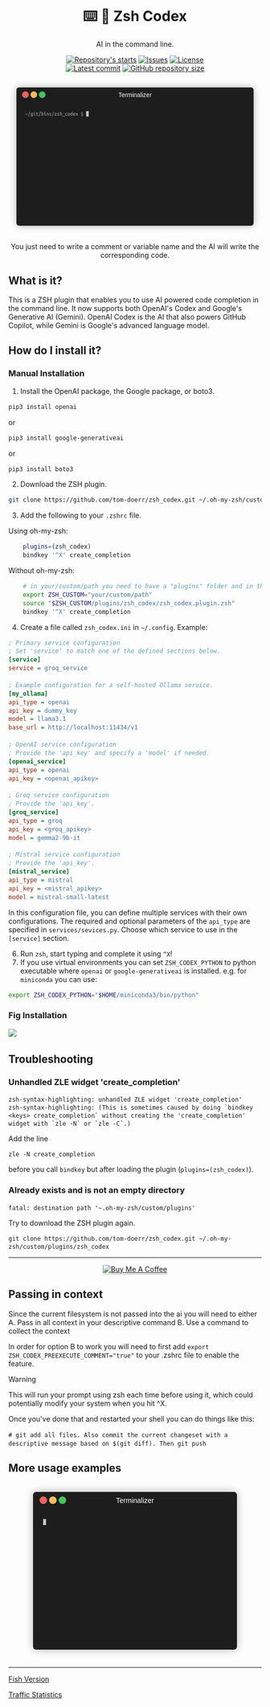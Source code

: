 <h1 align="center">⌨️ 🦾 Zsh Codex</h1>

<p align="center">
    AI in the command line.
</p>

<p align="center">
    <a href="https://github.com/tom-doerr/zsh_codex/stargazers"
        ><img
            src="https://img.shields.io/github/stars/tom-doerr/zsh_codex?colorA=2c2837&colorB=c9cbff&style=for-the-badge&logo=starship style=flat-square"
            alt="Repository's starts"
    /></a>
    <a href="https://github.com/tom-doerr/zsh_codex/issues"
        ><img
            src="https://img.shields.io/github/issues-raw/tom-doerr/zsh_codex?colorA=2c2837&colorB=f2cdcd&style=for-the-badge&logo=starship style=flat-square"
            alt="Issues"
    /></a>
    <a href="https://github.com/tom-doerr/zsh_codex/blob/main/LICENSE"
        ><img
            src="https://img.shields.io/github/license/tom-doerr/zsh_codex?colorA=2c2837&colorB=b5e8e0&style=for-the-badge&logo=starship style=flat-square"
            alt="License"
    /><br />
    <a href="https://github.com/tom-doerr/zsh_codex/commits/main"
		><img
			src="https://img.shields.io/github/last-commit/tom-doerr/zsh_codex/main?colorA=2c2837&colorB=ddb6f2&style=for-the-badge&logo=starship style=flat-square"
			alt="Latest commit"
    /></a>
    <a href="https://github.com/tom-doerr/zsh_codex"
        ><img
            src="https://img.shields.io/github/repo-size/tom-doerr/zsh_codex?colorA=2c2837&colorB=89DCEB&style=for-the-badge&logo=starship style=flat-square"
            alt="GitHub repository size"
    /></a>
</p>

<p align="center">
    <img src='https://github.com/tom-doerr/bins/raw/main/zsh_codex/zc4.gif'>
    <p align="center">
        You just need to write a comment or variable name and the AI will write the corresponding code.
    </p>
</p>

## What is it?

This is a ZSH plugin that enables you to use AI powered code completion in the command line. It now supports both OpenAI's Codex and Google's Generative AI (Gemini). OpenAI Codex is the AI that also powers GitHub Copilot, while Gemini is Google's advanced language model.

## How do I install it?

### Manual Installation

1. Install the OpenAI package, the Google package, or boto3.

```bash
pip3 install openai
```

or

```bash
pip3 install google-generativeai
```

or

```bash
pip3 install boto3
```

2. Download the ZSH plugin.

```bash
git clone https://github.com/tom-doerr/zsh_codex.git ~/.oh-my-zsh/custom/plugins/zsh_codex 
```

3. Add the following to your `.zshrc` file.

Using oh-my-zsh:

```bash
    plugins=(zsh_codex)
    bindkey '^X' create_completion
```

Without oh-my-zsh:

```bash
    # in your/custom/path you need to have a "plugins" folder and in there you clone the repository as zsh_codex
    export ZSH_CUSTOM="your/custom/path"
    source "$ZSH_CUSTOM/plugins/zsh_codex/zsh_codex.plugin.zsh"
    bindkey '^X' create_completion
```

4. Create a file called `zsh_codex.ini` in `~/.config`.
   Example:

```ini
; Primary service configuration
; Set 'service' to match one of the defined sections below.
[service]
service = groq_service

; Example configuration for a self-hosted Ollama service.
[my_ollama]
api_type = openai
api_key = dummy_key
model = llama3.1
base_url = http://localhost:11434/v1

; OpenAI service configuration
; Provide the 'api_key' and specify a 'model' if needed.
[openai_service]
api_type = openai
api_key = <openai_apikey>

; Groq service configuration
; Provide the 'api_key'.
[groq_service]
api_type = groq
api_key = <groq_apikey>
model = gemma2-9b-it

; Mistral service configuration
; Provide the 'api_key'.
[mistral_service]
api_type = mistral
api_key = <mistral_apikey>
model = mistral-small-latest
```

In this configuration file, you can define multiple services with their own configurations. The required and optional parameters of the `api_type` are specified in `services/sevices.py`. Choose which service to use in the `[service]` section.

6. Run `zsh`, start typing and complete it using `^X`!
7. If you use virtual environments you can set `ZSH_CODEX_PYTHON` to python executable where `openai` or `google-generativeai` is installed.
   e.g. for `miniconda` you can use:

```bash
export ZSH_CODEX_PYTHON="$HOME/miniconda3/bin/python"
```

### Fig Installation

<a href="https://fig.io/plugins/other/zsh_codex_tom-doerr" target="_blank"><img src="https://fig.io/badges/install-with-fig.svg" /></a>

## Troubleshooting

### Unhandled ZLE widget 'create_completion'

```
zsh-syntax-highlighting: unhandled ZLE widget 'create_completion'
zsh-syntax-highlighting: (This is sometimes caused by doing `bindkey <keys> create_completion` without creating the 'create_completion' widget with `zle -N` or `zle -C`.)
```

Add the line

```
zle -N create_completion
```

before you call `bindkey` but after loading the plugin (`plugins=(zsh_codex)`).

### Already exists and is not an empty directory

```
fatal: destination path '~.oh-my-zsh/custom/plugins'
```

Try to download the ZSH plugin again.

```
git clone https://github.com/tom-doerr/zsh_codex.git ~/.oh-my-zsh/custom/plugins/zsh_codex
```

---

<p align="center">
    <a href="https://www.buymeacoffee.com/TomDoerr" target="_blank"><img src="https://www.buymeacoffee.com/assets/img/custom_images/orange_img.png" alt="Buy Me A Coffee" style="height: 41px !important;width: 174px !important;box-shadow: 0px 3px 2px 0px rgba(190, 190, 190, 0.5) !important;-webkit-box-shadow: 0px 3px 2px 0px rgba(190, 190, 190, 0.5) !important;" ></a>
</p>

## Passing in context

Since the current filesystem is not passed into the ai you will need to either
A. Pass in all context in your descriptive command
B. Use a command to collect the context

In order for option B to work you will need to first add `export ZSH_CODEX_PREEXECUTE_COMMENT="true"` to your .zshrc file to enable the feature. 

> [!WARNING]
> This will run your prompt using zsh each time before using it, which could potentially modify your system when you hit ^X.

Once you've done that and restarted your shell you can do things like this:

`# git add all files. Also commit the current changeset with a descriptive message based on $(git diff). Then git push`

## More usage examples

<p align="center">
    <img src='https://github.com/tom-doerr/bins/raw/main/zsh_codex/update_insert/all.gif'>
    <p align="center">
    </p>
</p>

---

[Fish Version](https://github.com/tom-doerr/codex.fish)

[Traffic Statistics](https://tom-doerr.github.io/github_repo_stats_data/tom-doerr/zsh_codex/latest-report/report.html)
